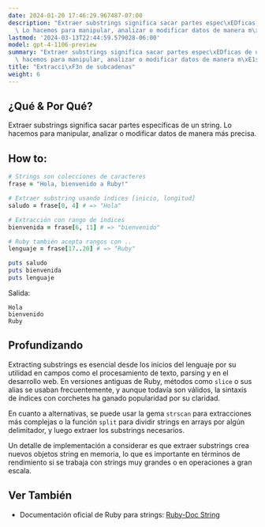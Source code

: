 ```yaml
---
date: 2024-01-20 17:46:29.967487-07:00
description: "Extraer substrings significa sacar partes espec\xEDficas de un string.\
  \ Lo hacemos para manipular, analizar o modificar datos de manera m\xE1s precisa."
lastmod: '2024-03-13T22:44:59.579028-06:00'
model: gpt-4-1106-preview
summary: "Extraer substrings significa sacar partes espec\xEDficas de un string. Lo\
  \ hacemos para manipular, analizar o modificar datos de manera m\xE1s precisa."
title: "Extracci\xF3n de subcadenas"
weight: 6
---
```


## ¿Qué & Por Qué?

Extraer substrings significa sacar partes específicas de un string. Lo hacemos para manipular, analizar o modificar datos de manera más precisa.

## How to:

```Ruby
# Strings son colecciones de caracteres
frase = "Hola, bienvenido a Ruby!"

# Extraer substring usando índices [inicio, longitud]
saludo = frase[0, 4] # => "Hola"

# Extracción con rango de índices
bienvenida = frase[6, 11] # => "bienvenido"

# Ruby también acepta rangos con ..
lenguaje = frase[17..20] # => "Ruby"

puts saludo
puts bienvenida
puts lenguaje
```

Salida:
```
Hola
bienvenido
Ruby
```

## Profundizando

Extracting substrings es esencial desde los inicios del lenguaje por su utilidad en campos como el procesamiento de texto, parsing y en el desarrollo web. En versiones antiguas de Ruby, métodos como `slice` o sus alias se usaban frecuentemente, y aunque todavía son válidos, la sintaxis de índices con corchetes ha ganado popularidad por su claridad.

En cuanto a alternativas, se puede usar la gema `strscan` para extracciones más complejas o la función `split` para dividir strings en arrays por algún delimitador, y luego extraer los substrings necesarios.

Un detalle de implementación a considerar es que extraer substrings crea nuevos objetos string en memoria, lo que es importante en términos de rendimiento si se trabaja con strings muy grandes o en operaciones a gran escala.

## Ver También

- Documentación oficial de Ruby para strings: [Ruby-Doc String](https://ruby-doc.org/core/String.html)
